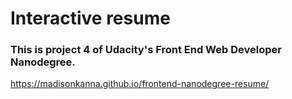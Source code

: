 # Interactive resume
### This is project 4 of Udacity's Front End Web Developer Nanodegree.


https://madisonkanna.github.io/frontend-nanodegree-resume/
